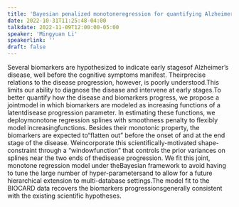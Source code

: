 ```yaml
---
title: 'Bayesian penalized monotoneregression for quantifying Alzheimer disease progression with biomarkers'
date: 2022-10-31T11:25:48-04:00
talkdate: 2022-11-09T12:00:00-05:00
speaker: 'Mingyuan Li'
speakerlink: ''
draft: false
---
```


Several biomarkers are hypothesized to indicate early stagesof Alzheimer’s disease, well before the cognitive symptoms manifest. Theirprecise relations to the disease progression, however, is poorly understood.This limits our ability to diagnose the disease and intervene at early stages.To better quantify how the disease and biomarkers progress, we propose a jointmodel in which biomarkers are modeled as increasing functions of a latentdisease progression parameter. In estimating these functions, we deploymonotone regression splines with smoothness penalty to flexibly model increasingfunctions. Besides their monotonic property, the biomarkers are expected to“flatten out” before the onset of and at the end stage of the disease. Weincorporate this scientifically-motivated shape-constraint through a “windowfunction” that controls the prior variances on splines near the two ends of thedisease progression. We fit this joint, monotone regression model under theBayesian framework to avoid having to tune the large number of hyper-parametersand to allow for a future hierarchical extension to multi-database settings.The model fit to the BIOCARD data recovers the biomarkers progressionsgenerally consistent with the existing scientific hypotheses.